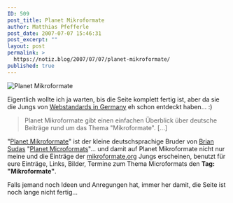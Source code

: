 ```yaml
---
ID: 509
post_title: Planet Mikroformate
author: Matthias Pfefferle
post_date: 2007-07-07 15:46:31
post_excerpt: ""
layout: post
permalink: >
  https://notiz.blog/2007/07/07/planet-mikroformate/
published: true
---
```

<img src='http://notiz.blog/wp-content/uploads/2007/07/logo.png' alt='Planet Mikroformate' />

Eigentlich wollte ich ja warten, bis die Seite komplett fertig ist, aber da sie die Jungs von <a href="http://www.webstandardsingermany.de/2007/06/30/planet-mikroformate/">Webstandards in Germany</a> eh schon entdeckt haben... :)
<blockquote>Planet Mikroformate gibt einen einfachen Überblick über deutsche Beiträge rund um das Thema "Mikroformate". [...]</blockquote>
"<a href="http://www.planetmikroformate.de/">Planet Mikroformate</a>" ist der kleine deutschsprachige Bruder von <a href="http://suda.co.uk/">Brian Sudas</a> "<a href="http://planetmicroformats.com/">Planet Microformats</a>"... und damit auf Planet Mikroformate nicht nur meine und die Einträge der <a href="http://mikroformate.org">mikroformate.org</a> Jungs erscheinen, benutzt für eure Einträge, Links, Bilder, Termine zum Thema Microformats den <strong>Tag: "Mikroformate"</strong>.

Falls jemand noch Ideen und Anregungen hat, immer her damit, die Seite ist noch lange nicht fertig...